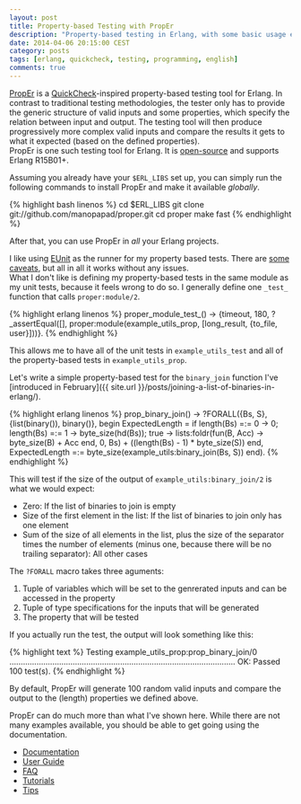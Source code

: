 ```yaml
---
layout: post
title: Property-based Testing with PropEr
description: "Property-based testing in Erlang, with some basic usage examples."
date: 2014-04-06 20:15:00 CEST
category: posts
tags: [erlang, quickcheck, testing, programming, english]
comments: true
---
```


[PropEr](http://proper.softlab.ntua.gr/) is a [QuickCheck](https://en.wikipedia.org/wiki/QuickCheck)-inspired property-based testing tool for Erlang. In contrast to traditional testing methodologies, the tester only has to provide the generic structure of valid inputs and some properties, which specify the relation between input and output. The testing tool will then produce progressively more complex valid inputs and compare the results it gets to what it expected (based on the defined properties).  
PropEr is one such testing tool for Erlang. It is [open-source](https://github.com/manopapad/proper) and supports Erlang R15B01+.

Assuming you already have your `$ERL_LIBS` set up, you can simply run the following commands to install PropEr and make it available *globally*.

{% highlight bash linenos %}
cd $ERL_LIBS
git clone git://github.com/manopapad/proper.git
cd proper
make fast
{% endhighlight %}

After that, you can use PropEr in *all* your Erlang projects.

I like using [EUnit](http://www.erlang.org/doc/apps/eunit/chapter.html) as the runner for my property based tests. There are [some caveats](https://github.com/manopapad/proper#using-proper-in-conjunction-with-eunit), but all in all it works without any issues.  
What I don't like is defining my property-based tests in the same module as my unit tests, because it feels wrong to do so. I generally define one `_test_` function that calls `proper:module/2`.

{% highlight erlang linenos %}
proper_module_test_() ->
  {timeout, 180, ?_assertEqual([], proper:module(example_utils_prop, [long_result, {to_file, user}]))}.
{% endhighlight %}

This allows me to have all of the unit tests in `example_utils_test` and all of the property-based tests in `example_utils_prop`.

Let's write a simple property-based test for the `binary_join` function I've [introduced in February]({{ site.url }}/posts/joining-a-list-of-binaries-in-erlang/).

{% highlight erlang linenos %}
prop_binary_join() ->
  ?FORALL({Bs, S}, {list(binary()), binary()}, begin
    ExpectedLength = if
      length(Bs) =:= 0 -> 0;
      length(Bs) =:= 1 -> byte_size(hd(Bs));
      true -> lists:foldr(fun(B, Acc) -> byte_size(B) + Acc end, 0, Bs) + ((length(Bs) - 1) * byte_size(S))
    end,
    ExpectedLength =:= byte_size(example_utils:binary_join(Bs, S))
  end).
{% endhighlight %}

This will test if the size of the output of `example_utils:binary_join/2` is what we would expect:

* Zero: If the list of binaries to join is empty
* Size of the first element in the list: If the list of binaries to join only has one element
* Sum of the size of all elements in the list, plus the size of the separator times the number of elements (minus one, because there will be no trailing separator): All other cases

The `?FORALL` macro takes three aguments:

1. Tuple of variables which will be set to the genrerated inputs and can be accessed in the property
2. Tuple of type specifications for the inputs that will be generated
3. The property that will be tested

If you actually run the test, the output will look something like this:

{% highlight text %}
Testing example_utils_prop:prop_binary_join/0
....................................................................................................
OK: Passed 100 test(s).
{% endhighlight %}

By default, PropEr will generate 100 random valid inputs and compare the output to the (length) properties we defined above.

PropEr can do much more than what I've shown here. While there are not many examples available, you should be able to get going using the documentation.

* [Documentation](http://proper.softlab.ntua.gr/doc/)
* [User Guide](http://proper.softlab.ntua.gr/User_Guide.html)
* [FAQ](http://proper.softlab.ntua.gr/FAQ.html)
* [Tutorials](http://proper.softlab.ntua.gr/Tutorials/)
* [Tips](http://proper.softlab.ntua.gr/Tips.html)
